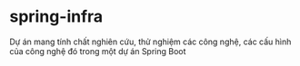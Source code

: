 # spring-infra
Dự án mang tính chất nghiên cứu, thử nghiệm các công nghệ, các cấu hình của công nghệ đó trong một dự án Spring Boot

